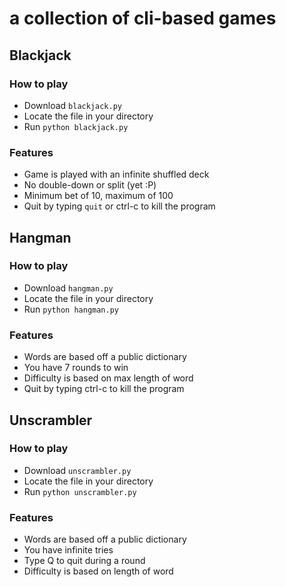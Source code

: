 # a collection of cli-based games

## Blackjack
### How to play
* Download `blackjack.py`
* Locate the file in your directory
* Run `python blackjack.py`

### Features
* Game is played with an infinite shuffled deck
* No double-down or split (yet :P)
* Minimum bet of 10, maximum of 100
* Quit by typing `quit` or ctrl-c to kill the program


## Hangman
### How to play
* Download `hangman.py`
* Locate the file in your directory
* Run `python hangman.py`

### Features
* Words are based off a public dictionary
* You have 7 rounds to win
* Difficulty is based on max length of word
* Quit by typing ctrl-c to kill the program


## Unscrambler
### How to play
* Download `unscrambler.py`
* Locate the file in your directory
* Run `python unscrambler.py`

### Features
* Words are based off a public dictionary
* You have infinite tries
* Type Q to quit during a round
* Difficulty is based on length of word


